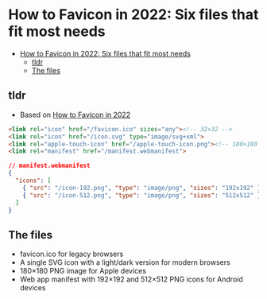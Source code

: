 # How to Favicon in 2022: Six files that fit most needs

- [How to Favicon in 2022: Six files that fit most needs](#how-to-favicon-in-2022-six-files-that-fit-most-needs)
  - [tldr](#tldr)
  - [The files](#the-files)

## tldr

- Based on [How to Favicon in 2022](https://evilmartians.com/chronicles/how-to-favicon-in-2021-six-files-that-fit-most-needs?ref=heydesigner#changelog)

```html
<link rel="icon" href="/favicon.ico" sizes="any"><!-- 32×32 -->
<link rel="icon" href="/icon.svg" type="image/svg+xml">
<link rel="apple-touch-icon" href="/apple-touch-icon.png"><!-- 180×180 -->
<link rel="manifest" href="/manifest.webmanifest">
```

```json
// manifest.webmanifest
{
  "icons": [
    { "src": "/icon-192.png", "type": "image/png", "sizes": "192x192" },
    { "src": "/icon-512.png", "type": "image/png", "sizes": "512x512" }
  ]
}
```

## The files

- favicon.ico for legacy browsers
- A single SVG icon with a light/dark version for modern browsers
- 180×180 PNG image for Apple devices
- Web app manifest with 192×192 and 512×512 PNG icons for Android devices
